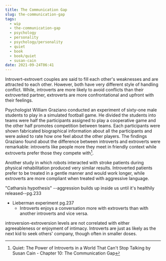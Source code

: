 ```yaml
---
title: The Communication Gap
slug: the-communication-gap
tags:
  - wip
  - the-communication-gap
  - psychology
  - personality
  - psychology/personality
  - quiet
  - book
  - book/quiet
  - susan-cain
date: 2021-09-24T06:41
---
```



Introvert-extrovert couples are said to fill each other's weaknesses and are
attracted to each other. However, both have very different style of handling
conflict. While, introverts are more likely to avoid conflicts than their
extroverted partner, extroverts are more confrontational and upfront with their
feelings.

Psychologist William Graziano conducted an experiment of sixty-one male students
to play in a simulated football game. He divided the students into teams were
half the participants assigned to play a cooperative game and the other half
promotes competition between teams. Each participants were shown fabricated
biographical information about all the participants and were asked to rate how
one feel about the other players. The findings Graziano found about the
difference between introverts and extroverts were remarkable: introverts like
people more they meet in friendly context while extroverts prefer those they
compete with[^1].

Another study in which robots interacted with stroke patients during physical
rehabilitation produced very similar results. Introverted patients prefer to be
treated in a gentle manner and would work longer, while extroverts are more
compliant when treated with aggressive language.

"Catharsis hypothesis" --aggression builds up inside us until it's healthily
released--pg.233

- Lieberman experiment pg.237
  - Introverts enjoys a conversation more with extroverts than with another
    introverts and vice versa.

introversion-extroversion levels are not correlated with either agreeableness or
enjoyment of intimacy. Introverts are just as likely as the next kid to seek
others' company, though often in smaller doses.


[^1]: Quiet: The Power of Introverts in a World That Can't Stop Talking by Susan Cain - Chapter 10: The Communication Gap

